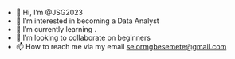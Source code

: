 - 👋 Hi, I’m @JSG2023
- 👀 I’m interested in becoming a Data Analyst 
- 🌱 I’m currently learning  .
- 💞️ I’m looking to collaborate on beginners
- 📫 How to reach me via my email selormgbesemete@gmail.com

<!---
JSG2023/JSG2023 is a ✨ special ✨ repository because its `README.md` (this file) appears on your GitHub profile.
You can click the Preview link to take a look at your changes.
--->
